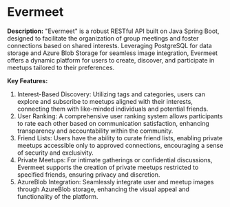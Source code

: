 # Evermeet

**Description:** "Evermeet" is a robust RESTful API built on Java Spring Boot, designed to facilitate the organization of group meetings and foster connections based on shared interests. Leveraging PostgreSQL for data storage and Azure Blob Storage for seamless image integration, Evermeet offers a dynamic platform for users to create, discover, and participate in meetups tailored to their preferences.

**Key Features:**
1. Interest-Based Discovery: Utilizing tags and categories, users can explore and subscribe to meetups aligned with their interests, connecting them with like-minded individuals and potential friends.
2. User Ranking: A comprehensive user ranking system allows participants to rate each other based on communication satisfaction, enhancing transparency and accountability within the community.
3. Friend Lists: Users have the ability to curate friend lists, enabling private meetups accessible only to approved connections, encouraging a sense of security and exclusivity.
4. Private Meetups: For intimate gatherings or confidential discussions, Evermeet supports the creation of private meetups restricted to specified friends, ensuring privacy and discretion.
5. AzureBlob Integration: Seamlessly integrate user and meetup images through AzureBlob storage, enhancing the visual appeal and functionality of the platform.
